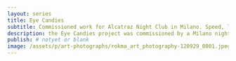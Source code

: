 ```yaml
---
layout: series
title: Eye Candies
subtitle: Commissioned work for Alcatraz Night Club in Milano. Speed, light and crowds to evoke urban nightlife colourful fun.
description: the Eye Candies project was commissioned by a Milano night club. Printed top to bottom to cover entrance wall, bar, corridors in dim lit atmosphere.
publish: # notyet or blank
image: /assets/p/art-photographs/rokma_art_photography-120929_0001.jpeg
---
```

